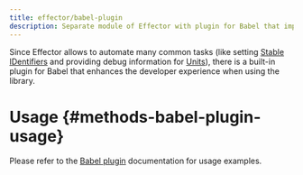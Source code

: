 ```yaml
---
title: effector/babel-plugin
description: Separate module of Effector with plugin for Babel that improves DX over the library
---
```


Since Effector allows to automate many common tasks (like setting [Stable IDentifiers](/en/explanation/sids) and providing debug information for [Units](/en/explanation/glossary#unit)), there is a built-in plugin for Babel that enhances the developer experience when using the library.

# Usage {#methods-babel-plugin-usage}

Please refer to the [Babel plugin](/en/api/effector/babel-plugin) documentation for usage examples.
